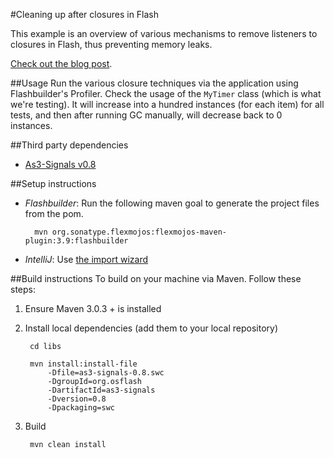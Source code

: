 #Cleaning up after closures in Flash

This example is an overview of various mechanisms to remove listeners to closures in Flash, thus preventing memory leaks.

[Check out the blog post](http://justinjmoses.wordpress.com/2011/08/19/cleaning-up-after-closures-in-flash/).

##Usage
Run the various closure techniques via the application using Flashbuilder's Profiler. Check the usage of the `MyTimer` class (which is what we're testing). It will increase into a hundred instances (for each item) for all tests, and then after running GC manually, will decrease back to 0 instances. 


##Third party dependencies
* [As3-Signals v0.8](https://github.com/robertpenner/as3-signals)

##Setup instructions
* *Flashbuilder*: Run the following maven goal to generate the project files from the pom.
        
	    mvn org.sonatype.flexmojos:flexmojos-maven-plugin:3.9:flashbuilder 

* *IntelliJ*: Use [the import wizard](http://blogs.jetbrains.com/idea/2009/09/flexmojos-inmaia/)

##Build instructions
To build on your machine via Maven. Follow these steps:

1. Ensure Maven 3.0.3 + is installed

2. Install local dependencies (add them to your local repository)
	
		cd libs
		
		mvn install:install-file 
			-Dfile=as3-signals-0.8.swc 
			-DgroupId=org.osflash
			-DartifactId=as3-signals 
			-Dversion=0.8 
			-Dpackaging=swc

3. Build

		mvn clean install
	

	

	